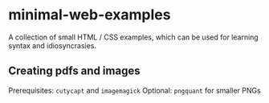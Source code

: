 # minimal-web-examples

A collection of small HTML / CSS examples, which can be used for learning syntax and idiosyncrasies.

## Creating pdfs and images

Prerequisites: `cutycapt` and `imagemagick`
Optional: `pngquant` for smaller PNGs


